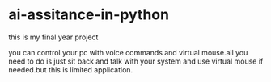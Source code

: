# ai-assitance-in-python
this is my final year project 

you can control your pc with voice commands and virtual mouse.all you need to do is just sit back and talk with your system and use virtual mouse if needed.but this is limited application.

